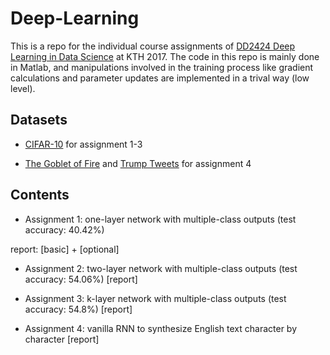 # Deep-Learning
This is a repo for the individual course assignments of [DD2424 Deep Learning in Data Science](https://www.kth.se/social/course/DD2424/) at KTH 2017. The code in this repo is mainly done in Matlab, and manipulations involved in the training process like gradient calculations and parameter updates are implemented in a trival way (low level).

## Datasets
* [CIFAR-10](https://www.cs.toronto.edu/~kriz/cifar.html) for assignment 1-3

* [The Goblet of Fire](https://github.com/txzhao/Deep-Learning/blob/master/Datasets/goblet_book.txt) and [Trump Tweets](https://github.com/txzhao/Deep-Learning/tree/master/Datasets/trump_tweets) for assignment 4

## Contents
* Assignment 1: one-layer network with multiple-class outputs (test accuracy: 40.42%) 

report: [basic] + [optional]

* Assignment 2: two-layer network with multiple-class outputs (test accuracy: 54.06%) [report]

* Assignment 3: k-layer network with multiple-class outputs (test accuracy: 54.8%) [report]

* Assignment 4: vanilla RNN to synthesize English text character by character [report]
